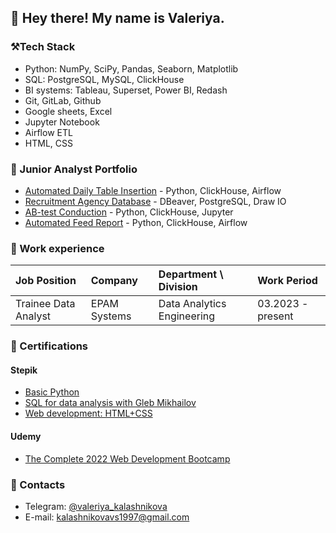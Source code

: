 ## 👋 Hey there! My name is Valeriya. 

<!---->

### ⚒️Tech Stack
- Python: NumPy, SciPy, Pandas, Seaborn, Matplotlib 
- SQL: PostgreSQL, MySQL, ClickHouse
- BI systems: Tableau, Superset, Power BI, Redash
- Git, GitLab, Github
- Google sheets, Excel
- Jupyter Notebook
- Airflow ETL
- HTML, CSS

<!--### 👩🏻‍💻 Projects-->

### 📁 Junior Analyst Portfolio
  
  - [Automated Daily Table Insertion](https://github.com/val-ks/DAG_daily_table_insertion) - Python, ClickHouse, Airflow
  - [Recruitment Agency Database](https://github.com/val-ks/recruitment_agency_database) - DBeaver, PostgreSQL, Draw IO
  - [AB-test Conduction](https://github.com/val-ks/AB-test) - Python, ClickHouse, Jupyter
  - [Automated Feed Report](https://github.com/val-ks/feed_report) - Python, ClickHouse, Airflow

### 👔 Work experience

| Job Position         | Company          | Department \ Division       | Work Period       |
|:---------------------|:-----------------|:----------------------------|:------------------|
| Trainee Data Analyst | EPAM Systems          | Data Analytics Engineering | 03.2023 - present |

### 📜 Certifications

#### Stepik
- [Basic Python](https://stepik.org/cert/1551586)
- [SQL for data analysis with Gleb Mikhailov](https://stepik.org/cert/2067372)
- [Web development: HTML+CSS](https://stepik.org/cert/910729)

#### Udemy 
- [The Complete 2022 Web Development Bootcamp](https://www.udemy.com/certificate/UC-0a1ccb32-8475-4423-b499-4933f8eb35e1/)

### 💬 Contacts
- Telegram: [@valeriya_kalashnikova](https://t.me/valeriya_kalashnikova)
- E-mail: [kalashnikovavs1997@gmail.com](mailto:kalashnikovavs1997@gmail.com)


